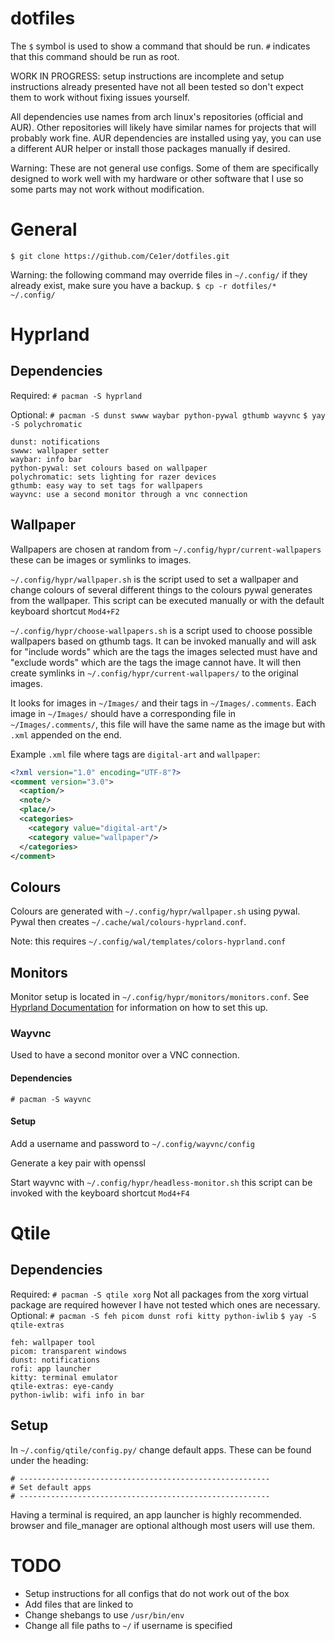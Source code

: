 # dotfiles

The `$` symbol is used to show a command that should be run. `#` indicates that this command should be run as root.

WORK IN PROGRESS: setup instructions are incomplete and setup instructions already presented have not all been tested so don't expect them to work without fixing issues yourself.

All dependencies use names from arch linux's repositories (official and AUR). Other repositories will likely have similar names for projects that will probably work fine.
AUR dependencies are installed using yay, you can use a different AUR helper or install those packages manually if desired.

Warning: These are not general use configs. Some of them are specifically designed to work well with my hardware or other software that I use so some parts may not work without modification.

# General
```$ git clone https://github.com/Ce1er/dotfiles.git```

Warning: the following command may override files in `~/.config/` if they already exist, make sure you have a backup.
```$ cp -r dotfiles/* ~/.config/```

# Hyprland

## Dependencies
Required:
```# pacman -S hyprland```

Optional:
```# pacman -S dunst swww waybar python-pywal gthumb wayvnc```
```$ yay -S polychromatic```
```
dunst: notifications
swww: wallpaper setter
waybar: info bar
python-pywal: set colours based on wallpaper
polychromatic: sets lighting for razer devices
gthumb: easy way to set tags for wallpapers
wayvnc: use a second monitor through a vnc connection
```

## Wallpaper
Wallpapers are chosen at random from `~/.config/hypr/current-wallpapers` these can be images or symlinks to images.

`~/.config/hypr/wallpaper.sh` is the script used to set a wallpaper and change colours of several different things to the colours pywal generates from the wallpaper. This script can be executed manually or with the default keyboard shortcut `Mod4+F2`

`~/.config/hypr/choose-wallpapers.sh` is a script used to choose possible wallpapers based on gthumb tags. It can be invoked manually and will ask for "include words" which are the tags the images selected must have and "exclude words" which are the tags the image cannot have. It will then create symlinks in `~/.config/hypr/current-wallpapers/` to the original images.

It looks for images in `~/Images/` and their tags in `~/Images/.comments`. Each image in `~/Images/` should have a corresponding file in `~/Images/.comments/`, this file will have the same name as the image but with `.xml` appended on the end.

Example `.xml` file where tags are `digital-art` and `wallpaper`:
```xml
<?xml version="1.0" encoding="UTF-8"?>
<comment version="3.0">
  <caption/>
  <note/>
  <place/>
  <categories>
    <category value="digital-art"/>
    <category value="wallpaper"/>
  </categories>
</comment>
```

## Colours
Colours are generated with `~/.config/hypr/wallpaper.sh` using pywal. Pywal then creates `~/.cache/wal/colours-hyprland.conf`.

Note: this requires `~/.config/wal/templates/colors-hyprland.conf`

## Monitors
Monitor setup is located in `~/.config/hypr/monitors/monitors.conf`.
See [Hyprland Documentation](https://wiki.hyprland.org/Configuring/Monitors/) for information on how to set this up.

### Wayvnc
Used to have a second monitor over a VNC connection.

#### Dependencies
```# pacman -S wayvnc```

#### Setup
Add a username and password to `~/.config/wayvnc/config`

Generate a key pair with openssl

Start wayvnc with `~/.config/hypr/headless-monitor.sh` this script can be invoked with the keyboard shortcut `Mod4+F4`

# Qtile

## Dependencies
Required:
```# pacman -S qtile xorg```
Not all packages from the xorg virtual package are required however I have not tested which ones are necessary.
Optional:
```# pacman -S feh picom dunst rofi kitty python-iwlib```
```$ yay -S qtile-extras```
```
feh: wallpaper tool
picom: transparent windows
dunst: notifications
rofi: app launcher
kitty: terminal emulator
qtile-extras: eye-candy
python-iwlib: wifi info in bar
```

## Setup
In `~/.config/qtile/config.py/` change default apps. These can be found under the heading:
```
# --------------------------------------------------------
# Set default apps
# --------------------------------------------------------
```
Having a terminal is required, an app launcher is highly recommended. browser and file_manager are optional although most users will use them.

# TODO
* Setup instructions for all configs that do not work out of the box
* Add files that are linked to
* Change shebangs to use `/usr/bin/env`
* Change all file paths to `~/` if username is specified
